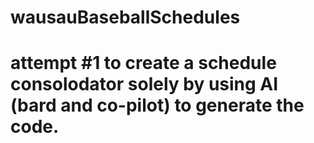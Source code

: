 # wausauBaseballSchedules

# attempt #1 to create a schedule consolodator solely by using AI (bard and co-pilot) to generate the code.  
